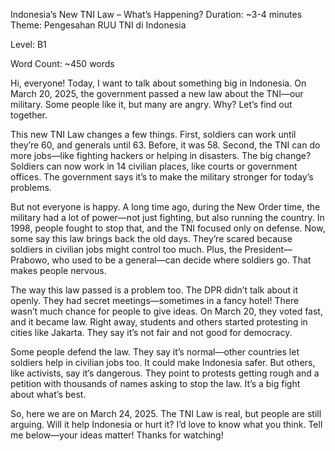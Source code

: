 Indonesia’s New TNI Law – What’s Happening?
Duration: ~3-4 minutes
Theme: Pengesahan RUU TNI di Indonesia

Level: B1

Word Count: ~450 words

Hi, everyone! Today, I want to talk about something big in Indonesia. On March 20, 2025, the government passed a new law about the TNI—our military. Some people like it, but many are angry. Why? Let’s find out together.

This new TNI Law changes a few things. First, soldiers can work until they’re 60, and generals until 63. Before, it was 58. Second, the TNI can do more jobs—like fighting hackers or helping in disasters. The big change? Soldiers can now work in 14 civilian places, like courts or government offices. The government says it’s to make the military stronger for today’s problems.

But not everyone is happy. A long time ago, during the New Order time, the military had a lot of power—not just fighting, but also running the country. In 1998, people fought to stop that, and the TNI focused only on defense. Now, some say this law brings back the old days. They’re scared because soldiers in civilian jobs might control too much. Plus, the President—Prabowo, who used to be a general—can decide where soldiers go. That makes people nervous.

The way this law passed is a problem too. The DPR didn’t talk about it openly. They had secret meetings—sometimes in a fancy hotel! There wasn’t much chance for people to give ideas. On March 20, they voted fast, and it became law. Right away, students and others started protesting in cities like Jakarta. They say it’s not fair and not good for democracy.

Some people defend the law. They say it’s normal—other countries let soldiers help in civilian jobs too. It could make Indonesia safer. But others, like activists, say it’s dangerous. They point to protests getting rough and a petition with thousands of names asking to stop the law. It’s a big fight about what’s best.

So, here we are on March 24, 2025. The TNI Law is real, but people are still arguing. Will it help Indonesia or hurt it? I’d love to know what you think. Tell me below—your ideas matter! Thanks for watching!